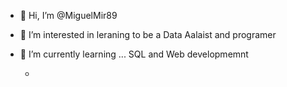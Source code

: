 - 👋 Hi, I’m @MiguelMir89
- 👀 I’m interested in leraning to be a Data Aalaist and programer 
- 🌱 I’m currently learning ... SQL and Web developmemnt
  
  - 
<!---
MiguelMir89/MiguelMir89 is a ✨ special ✨ repository because its `README.md` (this file) appears on your GitHub profile.
You can click the Preview link to take a look at your changes.
--->
